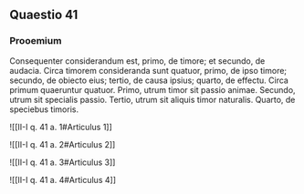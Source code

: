 ## Quaestio 41

### Prooemium

Consequenter considerandum est, primo, de timore; et secundo, de audacia. Circa timorem consideranda sunt quatuor, primo, de ipso timore; secundo, de obiecto eius; tertio, de causa ipsius; quarto, de effectu. Circa primum quaeruntur quatuor. Primo, utrum timor sit passio animae. Secundo, utrum sit specialis passio. Tertio, utrum sit aliquis timor naturalis. Quarto, de speciebus timoris.

![[II-I q. 41 a. 1#Articulus 1]]

![[II-I q. 41 a. 2#Articulus 2]]

![[II-I q. 41 a. 3#Articulus 3]]

![[II-I q. 41 a. 4#Articulus 4]]

